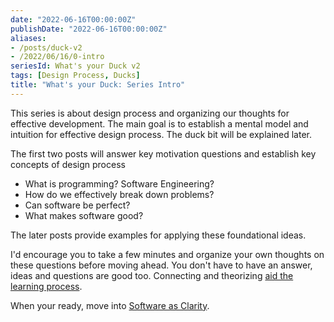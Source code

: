 ```yaml
---
date: "2022-06-16T00:00:00Z"
publishDate: "2022-06-16T00:00:00Z"
aliases:
- /posts/duck-v2
- /2022/06/16/0-intro
seriesId: What's your Duck v2
tags: [Design Process, Ducks]
title: "What's your Duck: Series Intro"
---
```


This series is about design process and organizing our thoughts for effective development. The main goal is to establish a mental model and intuition for effective design process. The duck bit will be explained later.
<!--more-->

<!-- Meta thoughts
This feels so much different from writing my other posts. I can see all the effort I put into connecting back 

Thinking about this as a potential series causes me to write each section intro like a blog intro and forge stronger context clarity
 -->

The first two posts will answer key motivation questions and establish key concepts of design process
- What is programming? Software Engineering?
- How do we effectively break down problems?
- Can software be perfect?
- What makes software good?

The later posts provide examples for applying these foundational ideas.

I'd encourage you to take a few minutes and organize your own thoughts on these questions before moving ahead. You don't have to have an answer, ideas and questions are good too. Connecting and theorizing [aid the learning process](../../posts/2022-03-07-Small-Teaching-Review.md#predicting).

When your ready, move into [Software as Clarity](2022-06-16-1-Software-as-Clarity.md).
